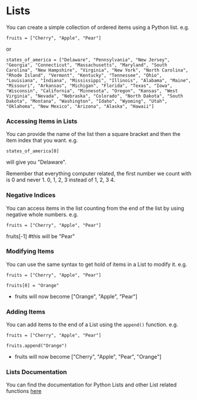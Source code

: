 # Lists

You can create a simple collection of ordered items using a Python list. e.g.

```
fruits = ["Cherry", "Apple", "Pear"]
```

or

```
states_of_america = ["Delaware", "Pennsylvania", "New Jersey", "Georgia", "Connecticut", "Massachusetts", "Maryland", "South Carolina", "New Hampshire", "Virginia", "New York", "North Carolina", "Rhode Island", "Vermont", "Kentucky", "Tennessee", "Ohio", "Louisiana", "Indiana", "Mississippi", "Illinois", "Alabama", "Maine", "Missouri", "Arkansas", "Michigan", "Florida", "Texas", "Iowa", "Wisconsin", "California", "Minnesota", "Oregon", "Kansas", "West Virginia", "Nevada", "Nebraska", "Colorado", "North Dakota", "South Dakota", "Montana", "Washington", "Idaho", "Wyoming", "Utah", "Oklahoma", "New Mexico", "Arizona", "Alaska", "Hawaii"]
```

### Accessing Items in Lists
You can provide the name of the list then a square bracket and then the item index that you want. e.g.

```
states_of_america[0]
```

will give you "Delaware".

Remember that everything computer related, the first number we count with is 0 and never 1. 0, 1, 2, 3 instead of 1, 2, 3 4.

### Negative Indices
You can access items in the list counting from the end of the list by using negative whole numbers. e.g.

```
fruits = ["Cherry", "Apple", "Pear"]
```
fruits[-1] #this will be "Pear"

### Modifying Items
You can use the same syntax to get hold of items in a List to modify it. e.g.

```
fruits = ["Cherry", "Apple", "Pear"]

fruits[0] = "Orange"
```
- fruits will now become ["Orange", "Apple", "Pear"]

### Adding Items
You can add items to the end of a List using the ```append()``` function. e.g.

```
fruits = ["Cherry", "Apple", "Pear"]

fruits.append("Orange")
```
- fruits will now become ["Cherry", "Apple", "Pear", "Orange"]

### Lists Documentation
You can find the documentation for Python Lists and other List related functions [here](https://docs.python.org/3/tutorial/datastructures.html)
